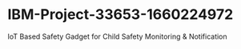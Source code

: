 # IBM-Project-33653-1660224972
IoT Based Safety Gadget for Child Safety Monitoring &amp; Notification
